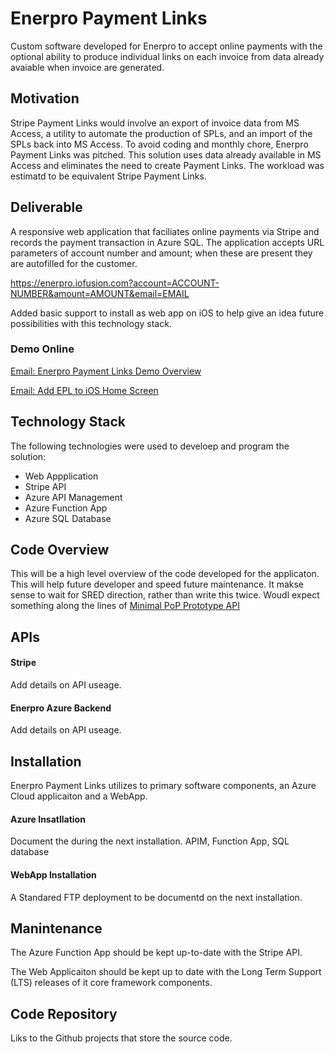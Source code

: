 # Enerpro Payment Links

Custom software developed for Enerpro to accept online payments with the optional ability to produce individual links on each invoice from data already avaiable when invoice are generated.


## Motivation
Stripe Payment Links would involve an export of invoice data from MS Access, a utility to automate the production of SPLs, and an import of the SPLs back into MS Access. To avoid coding and monthly chore, Enerpro Payment Links was pitched. This solution uses data already available in MS Access and eliminates the need to create Payment Links. The workload was estimatd to be equivalent Stripe Payment Links.


## Deliverable
A responsive web application that faciliates online payments via Stripe and records the payment transaction in Azure SQL.  The application accepts URL parameters of account number and amount; when these are present they are autofilled for the customer.

https://enerpro.iofusion.com?account=ACCOUNT-NUMBER&amount=AMOUNT&email=EMAIL

Added basic support to install as web app on iOS to help give an idea future possibilities with this technology stack.

### Demo Online

[Email: Enerpro Payment Links Demo Overview](/emails/epl-v1-published)

[Email: Add EPL to iOS Home Screen](/emails/ios-add-epl)


## Technology Stack
The following technologies were used to develoep and program the solution:
- Web Appplication
- Stripe API
- Azure API Management
- Azure Function App
- Azure SQL Database


## Code Overview
This will be a high level overview of the code developed for the applicaton.  This will help future developer and speed future maintenance.  It makse sense to wait for SRED direction, rather than write this twice.  Woudl expect something along the lines of
[Minimal PoP Prototype API](/docs/guidance-azure-api)


## APIs
#### Stripe
Add details on API useage.

#### Enerpro Azure Backend
Add details on API useage.


## Installation
Enerpro Payment Links utilizes to primary software components, an Azure Cloud applicaiton and a WebApp.

#### Azure Insatllation
Document the during the next installation.
APIM, Function App, SQL database

#### WebApp Installation
A Standared FTP deployment to be documentd on the next installation.


## Manintenance
The Azure Function App should be kept up-to-date with the Stripe API.

The Web Applicaiton should be kept up to date with the Long Term Support (LTS) releases of it core framework components.


## Code Repository
Liks to the Github projects that store the source code.
